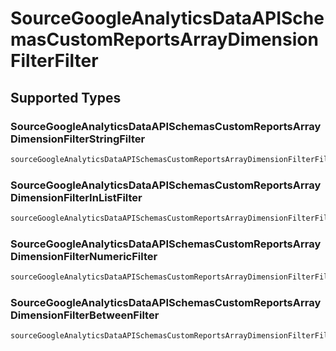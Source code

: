 # SourceGoogleAnalyticsDataAPISchemasCustomReportsArrayDimensionFilterFilter


## Supported Types

### SourceGoogleAnalyticsDataAPISchemasCustomReportsArrayDimensionFilterStringFilter

```python
sourceGoogleAnalyticsDataAPISchemasCustomReportsArrayDimensionFilterFilter: models.SourceGoogleAnalyticsDataAPISchemasCustomReportsArrayDimensionFilterStringFilter = /* values here */
```

### SourceGoogleAnalyticsDataAPISchemasCustomReportsArrayDimensionFilterInListFilter

```python
sourceGoogleAnalyticsDataAPISchemasCustomReportsArrayDimensionFilterFilter: models.SourceGoogleAnalyticsDataAPISchemasCustomReportsArrayDimensionFilterInListFilter = /* values here */
```

### SourceGoogleAnalyticsDataAPISchemasCustomReportsArrayDimensionFilterNumericFilter

```python
sourceGoogleAnalyticsDataAPISchemasCustomReportsArrayDimensionFilterFilter: models.SourceGoogleAnalyticsDataAPISchemasCustomReportsArrayDimensionFilterNumericFilter = /* values here */
```

### SourceGoogleAnalyticsDataAPISchemasCustomReportsArrayDimensionFilterBetweenFilter

```python
sourceGoogleAnalyticsDataAPISchemasCustomReportsArrayDimensionFilterFilter: models.SourceGoogleAnalyticsDataAPISchemasCustomReportsArrayDimensionFilterBetweenFilter = /* values here */
```

